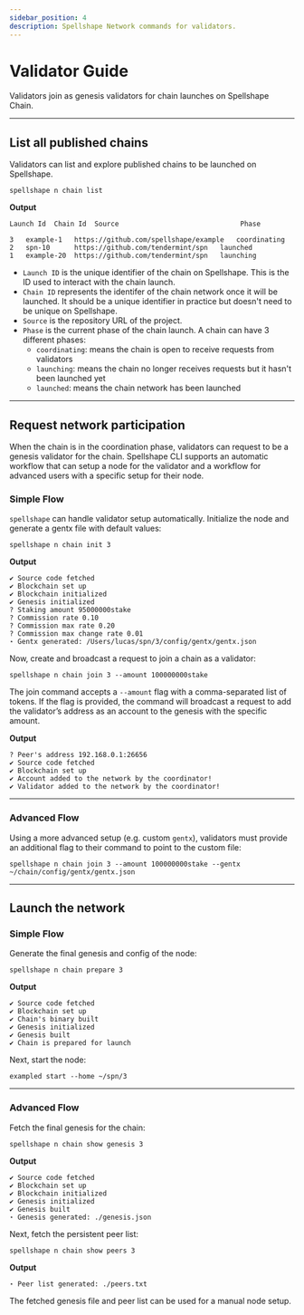```yaml
---
sidebar_position: 4
description: Spellshape Network commands for validators.
---
```


# Validator Guide

Validators join as genesis validators for chain launches on Spellshape Chain.

---

## List all published chains

Validators can list and explore published chains to be launched on Spellshape.

```
spellshape n chain list
```

**Output**

```
Launch Id  Chain Id  Source                              Phase

3   example-1   https://github.com/spellshape/example   coordinating
2   spn-10      https://github.com/tendermint/spn   launched
1   example-20  https://github.com/tendermint/spn   launching
```

- `Launch ID` is the unique identifier of the chain on Spellshape. This is the ID used to interact with the chain launch.
- `Chain ID` represents the identifer of the chain network once it will be launched. It should be a unique identifier in
  practice but doesn't need to be unique on Spellshape.
- `Source` is the repository URL of the project.
- `Phase` is the current phase of the chain launch. A chain can have 3 different phases:
  - `coordinating`: means the chain is open to receive requests from validators
  - `launching`: means the chain no longer receives requests but it hasn't been launched yet
  - `launched`: means the chain network has been launched

---

## Request network participation

When the chain is in the coordination phase, validators can request to be a genesis validator for the chain.
Spellshape CLI supports an automatic workflow that can setup a node for the validator and a workflow for advanced users with
a specific setup for their node.

### Simple Flow

`spellshape` can handle validator setup automatically. Initialize the node and generate a gentx file with default values:

```
spellshape n chain init 3
```

**Output**

```
✔ Source code fetched
✔ Blockchain set up
✔ Blockchain initialized
✔ Genesis initialized
? Staking amount 95000000stake
? Commission rate 0.10
? Commission max rate 0.20
? Commission max change rate 0.01
⋆ Gentx generated: /Users/lucas/spn/3/config/gentx/gentx.json
```

Now, create and broadcast a request to join a chain as a validator:

```
spellshape n chain join 3 --amount 100000000stake
```

The join command accepts a `--amount` flag with a comma-separated list of tokens. If the flag is provided, the
command will broadcast a request to add the validator’s address as an account to the genesis with the specific amount.

**Output**

```
? Peer's address 192.168.0.1:26656
✔ Source code fetched
✔ Blockchain set up
✔ Account added to the network by the coordinator!
✔ Validator added to the network by the coordinator!
```

---

### Advanced Flow

Using a more advanced setup (e.g. custom `gentx`), validators must provide an additional flag to their command
to point to the custom file:

```
spellshape n chain join 3 --amount 100000000stake --gentx ~/chain/config/gentx/gentx.json
```

---

## Launch the network

### Simple Flow

Generate the final genesis and config of the node:

```
spellshape n chain prepare 3
```

**Output**

```
✔ Source code fetched
✔ Blockchain set up
✔ Chain's binary built
✔ Genesis initialized
✔ Genesis built
✔ Chain is prepared for launch
```

Next, start the node:

```
exampled start --home ~/spn/3
```

---

### Advanced Flow

Fetch the final genesis for the chain:

```
spellshape n chain show genesis 3
```

**Output**

```
✔ Source code fetched
✔ Blockchain set up
✔ Blockchain initialized
✔ Genesis initialized
✔ Genesis built
⋆ Genesis generated: ./genesis.json
```

Next, fetch the persistent peer list:

```
spellshape n chain show peers 3
```

**Output**

```
⋆ Peer list generated: ./peers.txt
```

The fetched genesis file and peer list can be used for a manual node setup.
